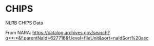 # CHIPS
NLRB CHIPS Data

From NARA: https://catalog.archives.gov/search?q=*:*&f.parentNaId=627716&f.level=fileUnit&sort=naIdSort%20asc
